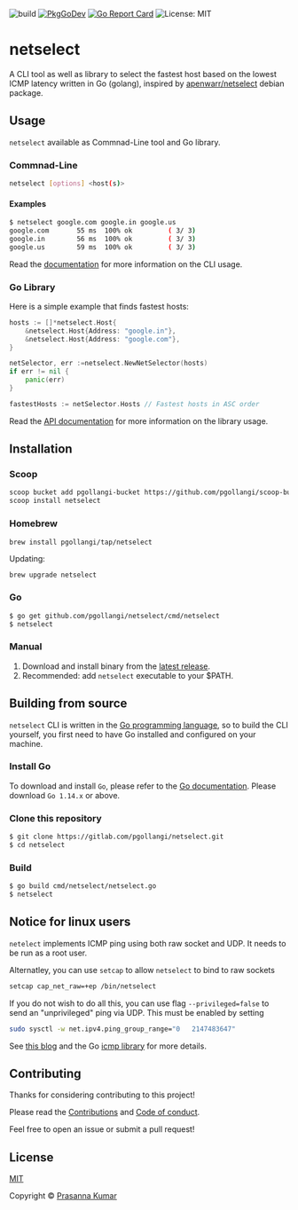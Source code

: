 ![build](https://github.com/pgollangi/netselect/workflows/build/badge.svg?branch=master)
[![PkgGoDev](https://pkg.go.dev/badge/github.com/pgollangi/netselect)](https://pkg.go.dev/github.com/pgollangi/netselect)
[![Go Report Card](https://goreportcard.com/badge/github.com/pgollangi/netselect)](https://goreportcard.com/report/github.com/pgollangi/netselect)
![License: MIT](https://img.shields.io/github/license/pgollangi/netselect)

# netselect

A CLI tool as well as library to select the fastest host based on the lowest ICMP latency written in Go (golang), inspired by [apenwarr/netselect](https://github.com/apenwarr/netselect) debian package.

## Usage
`netselect` available as Commnad-Line tool and Go library.
### Commnad-Line

```sh
netselect [options] <host(s)>
```
#### Examples
```sh
$ netselect google.com google.in google.us
google.com       55 ms  100% ok         ( 3/ 3)
google.in        56 ms  100% ok         ( 3/ 3)
google.us        59 ms  100% ok         ( 3/ 3)
```

Read the  [documentation](https://pgollangi.com/netselect)  for more information on the CLI usage.

### Go Library

Here is a simple example that finds fastest hosts:

```go
hosts := []*netselect.Host{
    &netselect.Host{Address: "google.in"},
    &netselect.Host{Address: "google.com"},
}

netSelector, err :=netselect.NewNetSelector(hosts)
if err != nil {
    panic(err)
}

fastestHosts := netSelector.Hosts // Fastest hosts in ASC order
```
Read the  [API documentation](https://pkg.go.dev/github.com/pgollangi/netselect) for more information on the library usage.

## Installation 

### Scoop
```sh
scoop bucket add pgollangi-bucket https://github.com/pgollangi/scoop-bucket.git
scoop install netselect
```
### Homebrew
```sh
brew install pgollangi/tap/netselect
```
Updating:
```
brew upgrade netselect
```
### Go
```sh
$ go get github.com/pgollangi/netselect/cmd/netselect
$ netselect
```

### Manual
1. Download and install binary from the [latest release](https://github.com/pgollangi/netselect/releases/latest).
2. Recommended: add `netselect` executable to your $PATH.

## Building from source

`netselect` CLI is written in the [Go programming language](https://golang.org/), so to build the CLI yourself, you first need to have Go installed and configured on your machine.

 ### Install Go

To download and install  `Go`, please refer to the  [Go documentation](https://golang.org/doc/install). Please download  `Go 1.14.x`  or above.

### Clone this repository
```sh
$ git clone https://gitlab.com/pgollangi/netselect.git
$ cd netselect
```
### Build

```sh
$ go build cmd/netselect/netselect.go
$ netselect

```

## Notice for linux users
`netelect` implements ICMP ping using both raw socket and UDP. It needs to be run as a root user.

Alternatley, you can use `setcap` to allow `netselect` to bind to raw sockets
```sh
setcap cap_net_raw=+ep /bin/netselect
```
If you do not wish to do all this, you can use flag `--privileged=false` to send an "unprivileged" ping via UDP. This must be enabled by setting

```sh
sudo sysctl -w net.ipv4.ping_group_range="0   2147483647"
```

See [this blog](https://sturmflut.github.io/linux/ubuntu/2015/01/17/unprivileged-icmp-sockets-on-linux/) and the Go [icmp library](https://pkg.go.dev/golang.org/x/net/icmp?tab=doc) for more details.

## Contributing
Thanks for considering contributing to this project!

Please read the [Contributions](.github/CONTRIBUTING.md) and [Code of conduct](.github/CODE_OF_CONDUCT.md). 

Feel free to open an issue or submit a pull request!

## License

[MIT](LICENSE)

Copyright © [Prasanna Kumar](https://pgollangi.com)
